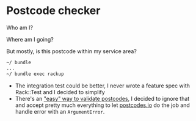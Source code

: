 # Postcode checker

Who am I?

Where am I going?

But mostly, is this postcode within my service area?

```bash
~/ bundle
...
~/ bundle exec rackup
```

- The integration test could be better, I never wrote a feature spec with Rack::Test and I decided to simplify
- There's an ["easy" way to validate postcodes](https://stackoverflow.com/questions/164979/regex-for-matching-uk-postcodes), I decided to ignore that and accept pretty much everything to let [postcodes.io](https://postcodes.io) do the job and handle error with an `ArgumentError`.
